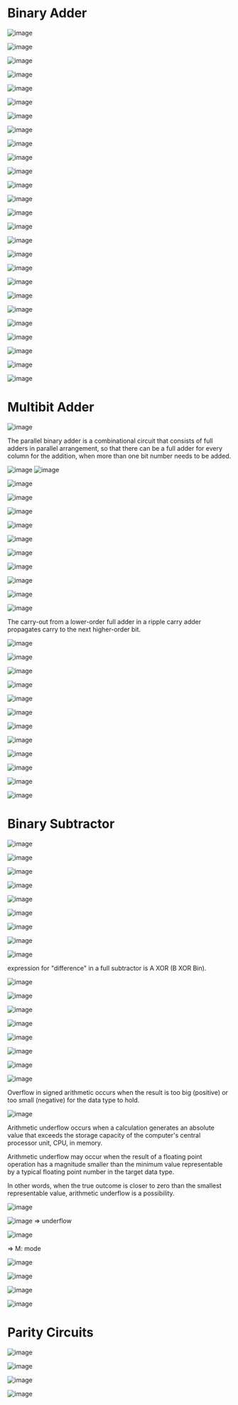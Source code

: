 # Binary Adder

![image](https://github.com/user-attachments/assets/88945b8a-0846-4f9a-816d-cf51d2279bc0)

![image](https://github.com/user-attachments/assets/10307479-fed3-4cb1-8c40-40cc689b01fa)

![image](https://github.com/user-attachments/assets/ade83a1b-971b-4bb2-a1d3-629a3d6fe9b2)

![image](https://github.com/user-attachments/assets/9126bbe6-e8ad-4f02-905e-95afe02d72e0)

![image](https://github.com/user-attachments/assets/80a6ce48-2893-4c80-a192-828b4b37c29d)

![image](https://github.com/user-attachments/assets/2c23a09c-b8ea-4475-a1a2-e0d912c4256e)

![image](https://github.com/user-attachments/assets/fb4f7b10-ce91-46c7-aaa4-b65053fa2b51)

![image](https://github.com/user-attachments/assets/d8733814-6762-48b4-95f7-9c4f13a004e0)

![image](https://github.com/user-attachments/assets/6e6742ac-3822-4bea-b412-77adbd49a41d)

![image](https://github.com/user-attachments/assets/4d08a172-150c-40d5-b08e-2870c73a08ce)

![image](https://github.com/user-attachments/assets/18380c3a-0f2b-4d55-8db3-e7231adbc173)

![image](https://github.com/user-attachments/assets/d7393265-5d0b-47f5-978c-0ed6f84df49e)

![image](https://github.com/user-attachments/assets/b4ada519-2875-48ce-833d-7019d94503f5)

![image](https://github.com/user-attachments/assets/3cbdc757-cc06-4622-9e95-bd57db6d3377)

![image](https://github.com/user-attachments/assets/5934b9d6-84e4-4701-9cc4-06002b3a079b)

![image](https://github.com/user-attachments/assets/53c902de-c0b5-41ed-8de1-137bbb6d2cbd)

![image](https://github.com/user-attachments/assets/fff1b56e-eaaf-4659-9cb0-d1d67f4492e4)

![image](https://github.com/user-attachments/assets/d806300e-a199-4580-be76-7e6b8fd25afa)

![image](https://github.com/user-attachments/assets/42434279-b0c8-4c92-9abc-c471c0bb24ec)

![image](https://github.com/user-attachments/assets/1cd26042-7ada-4a9b-b172-1ea852d81b0c)

![image](https://github.com/user-attachments/assets/fc37c4f2-e0a5-4bcd-a256-9912c336d23c)

![image](https://github.com/user-attachments/assets/eb9d45f4-3c7b-4668-bc18-aa1de4a2654b)

![image](https://github.com/user-attachments/assets/f248e9ef-0c9a-43bd-a66e-f60ce6148423)

![image](https://github.com/user-attachments/assets/143e0858-776c-4f7d-a7ae-b004d10ba251)

![image](https://github.com/user-attachments/assets/533020c1-41b2-4b7e-969d-401d022ee1bc)

![image](https://github.com/user-attachments/assets/47b0060e-a9c1-4af9-9c36-108c16d77e6c)

# Multibit Adder

![image](https://github.com/user-attachments/assets/5fde8f75-629a-4365-be1e-d8302d76f4ea)

The parallel binary adder is a combinational circuit that consists of full adders in parallel arrangement, so that there can be a full adder for every column for the addition, when more than one bit number needs to be added.

![image](https://github.com/user-attachments/assets/22c14b87-0866-457b-a55f-c6fad78cf7f3)
![image](https://github.com/user-attachments/assets/1d386d15-25b8-40d3-a39a-377040e567fe)

![image](https://github.com/user-attachments/assets/9cf64e48-9626-4153-ae7e-529880c40ba0)

![image](https://github.com/user-attachments/assets/de5a3018-228f-4025-b323-f51228b1def1)

![image](https://github.com/user-attachments/assets/3a6cc738-c824-4771-aa0b-80af563f6d18)

![image](https://github.com/user-attachments/assets/539d9598-974b-40ba-bb75-9e47a9b9f1ea)

![image](https://github.com/user-attachments/assets/ed0f64e7-f3d7-49e9-8b20-6dc3e779aed4)

![image](https://github.com/user-attachments/assets/5ed4aaba-3978-4650-af7b-09423a70331a)

![image](https://github.com/user-attachments/assets/ad1c1892-f001-4679-a430-5d1f8d799541)

![image](https://github.com/user-attachments/assets/ffef72b2-32f4-4750-be52-eba772fd9ac9)

![image](https://github.com/user-attachments/assets/b184e805-cf24-44f1-b011-9cc99448d0c1)

![image](https://github.com/user-attachments/assets/d8e46e7c-d95b-4600-adae-f4b676bc6520)

The carry-out from a lower-order full adder in a ripple carry adder propagates carry to the next higher-order bit.

![image](https://github.com/user-attachments/assets/360e8fe7-cc90-4f1b-b5d4-fbc62540ad56)

![image](https://github.com/user-attachments/assets/937a2288-2769-4014-80ff-31ff2dc6b2d2)

![image](https://github.com/user-attachments/assets/3317ab36-53cc-4d69-a19e-13ba0d44039b)

![image](https://github.com/user-attachments/assets/1c5d947f-a0df-4336-9eea-97c316a65c10)

![image](https://github.com/user-attachments/assets/b55c8ffe-7dc6-4bc0-950c-fcc761b8ba16)

![image](https://github.com/user-attachments/assets/3224c0eb-5573-4785-9a07-70907d96faa9)

![image](https://github.com/user-attachments/assets/74130959-78e0-4851-b30c-2169c4a82af9)

![image](https://github.com/user-attachments/assets/feda5ac6-589d-4b3c-95f8-a27e72f80e87)

![image](https://github.com/user-attachments/assets/b9734ec8-87c4-44cc-ba94-d67185e15463)

![image](https://github.com/user-attachments/assets/de024564-3329-4018-926a-f11a50031e41)

![image](https://github.com/user-attachments/assets/e47a1503-af8a-4b0a-bc0e-8162cad4dcb9)

![image](https://github.com/user-attachments/assets/7db5cce5-010b-4178-8492-7b894ec1d47a)

# Binary Subtractor

![image](https://github.com/user-attachments/assets/ed9d17ce-f665-4d97-a784-ae4da00a7f52)

![image](https://github.com/user-attachments/assets/14e3c7c1-147e-439f-afa7-27227a974031)

![image](https://github.com/user-attachments/assets/05c4ff7a-d9b3-4460-ab0a-16fdef0612dd)

![image](https://github.com/user-attachments/assets/0c5e37cc-f700-41da-b4a7-c725075af6b2)

![image](https://github.com/user-attachments/assets/bf76e8b6-a5e5-47a6-be59-845722312da4)

![image](https://github.com/user-attachments/assets/ef45b3c0-f017-4df2-8cbd-40159147f1fe)

![image](https://github.com/user-attachments/assets/64878e91-51b6-4706-9f4c-2750cb936c01)

![image](https://github.com/user-attachments/assets/a9c0450d-5f09-4a75-b6cf-3be3b138a9c1)

![image](https://github.com/user-attachments/assets/ea8c3078-c736-41da-b165-ef26f6209538)

expression for "difference" in a full subtractor is A XOR (B XOR Bin).

![image](https://github.com/user-attachments/assets/b1acabcc-c6a6-4766-8b09-e51d2e3b5b06)

![image](https://github.com/user-attachments/assets/9f0bf5f7-a73c-436c-997b-11f674faca9e)

![image](https://github.com/user-attachments/assets/04c94ed4-7937-4541-b0f6-e960b40387d1)

![image](https://github.com/user-attachments/assets/8c069a3b-4dfd-4c51-bde9-7563bef71980)

![image](https://github.com/user-attachments/assets/fe1bf257-10d5-4b71-97b4-29f99b743379)

![image](https://github.com/user-attachments/assets/f71b54b0-10da-40a0-891b-30996cd991d6)

![image](https://github.com/user-attachments/assets/c577a7a1-3f33-4522-b759-63c508c9edbf)

![image](https://github.com/user-attachments/assets/e38efe65-f6e9-4b15-8364-9949a07258c0)

Overflow in signed arithmetic occurs when the result is too big (positive) or too small (negative) for the data type to hold.

![image](https://github.com/user-attachments/assets/d7363701-de81-4f91-a7ef-2b88fd196156)

Arithmetic underflow occurs when a calculation generates an absolute value that exceeds the storage capacity of the computer's central processor unit, CPU, in memory. 

Arithmetic underflow may occur when the result of a floating point operation has a magnitude smaller than the minimum value representable by a typical floating point number in the target data type.

In other words, when the true outcome is closer to zero than the smallest representable value, arithmetic underflow is a possibility.

![image](https://github.com/user-attachments/assets/daae3030-a4dd-47f9-900a-86b5b75f7701)

![image](https://github.com/user-attachments/assets/ce582e93-cf86-4cb0-bd33-3e82c09e2c85)   => underflow

![image](https://github.com/user-attachments/assets/08872c9a-fb62-47f7-8237-602375b8a181)

=> M: mode

![image](https://github.com/user-attachments/assets/6b442ad9-2e00-47f6-9afe-975ff0fd2e3a)

![image](https://github.com/user-attachments/assets/e70b261e-c14c-43dd-ab24-ebe229c6af50)

![image](https://github.com/user-attachments/assets/1c908232-7e87-4e27-8afc-1f8d650eaca7)

![image](https://github.com/user-attachments/assets/96410094-f1f9-4ed2-a297-f56aa2a132c8)

# Parity Circuits

![image](https://github.com/user-attachments/assets/1b76387e-ed37-458a-a167-41552be0b7f9)

![image](https://github.com/user-attachments/assets/f210e7b6-b7c9-4b69-ab67-628bacea17b8)

![image](https://github.com/user-attachments/assets/6d7cd178-434b-4457-9634-e41e943e6a1c)

![image](https://github.com/user-attachments/assets/84564f33-d4c0-45b7-9c63-4aa192eabe29)
